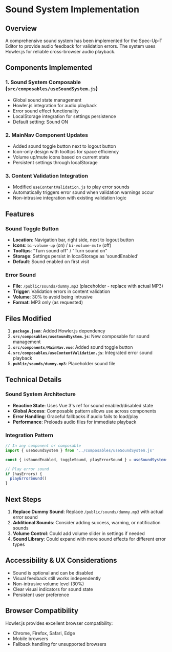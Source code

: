 # Sound System Implementation

## Overview

A comprehensive sound system has been implemented for the Spec-Up-T Editor to provide audio feedback for validation errors. The system uses Howler.js for reliable cross-browser audio playback.

## Components Implemented

### 1. Sound System Composable (`src/composables/useSoundSystem.js`)

- Global sound state management
- Howler.js integration for audio playback
- Error sound effect functionality
- LocalStorage integration for settings persistence
- Default setting: Sound ON

### 2. MainNav Component Updates

- Added sound toggle button next to logout button
- Icon-only design with tooltips for space efficiency
- Volume up/mute icons based on current state
- Persistent settings through localStorage

### 3. Content Validation Integration

- Modified `useContentValidation.js` to play error sounds
- Automatically triggers error sound when validation warnings occur
- Non-intrusive integration with existing validation logic

## Features

### Sound Toggle Button

- **Location**: Navigation bar, right side, next to logout button
- **Icons**: `bi-volume-up` (on) / `bi-volume-mute` (off)
- **Tooltips**: "Turn sound off" / "Turn sound on"
- **Storage**: Settings persist in localStorage as 'soundEnabled'
- **Default**: Sound enabled on first visit

### Error Sound

- **File**: `/public/sounds/dummy.mp3` (placeholder - replace with actual MP3)
- **Trigger**: Validation errors in content validation
- **Volume**: 30% to avoid being intrusive
- **Format**: MP3 only (as requested)

## Files Modified

1. **`package.json`**: Added Howler.js dependency
2. **`src/composables/useSoundSystem.js`**: New composable for sound management
3. **`src/components/MainNav.vue`**: Added sound toggle button
4. **`src/composables/useContentValidation.js`**: Integrated error sound playback
5. **`public/sounds/dummy.mp3`**: Placeholder sound file

## Technical Details

### Sound System Architecture

- **Reactive State**: Uses Vue 3's ref for sound enabled/disabled state
- **Global Access**: Composable pattern allows use across components
- **Error Handling**: Graceful fallbacks if audio fails to load/play
- **Performance**: Preloads audio files for immediate playback

### Integration Pattern

```javascript
// In any component or composable
import { useSoundSystem } from '../composables/useSoundSystem.js'

const { isSoundEnabled, toggleSound, playErrorSound } = useSoundSystem()

// Play error sound
if (hasErrors) {
  playErrorSound()
}
```

## Next Steps

1. **Replace Dummy Sound**: Replace `/public/sounds/dummy.mp3` with actual error sound
2. **Additional Sounds**: Consider adding success, warning, or notification sounds
3. **Volume Control**: Could add volume slider in settings if needed
4. **Sound Library**: Could expand with more sound effects for different error types

## Accessibility & UX Considerations

- Sound is optional and can be disabled
- Visual feedback still works independently
- Non-intrusive volume level (30%)
- Clear visual indicators for sound state
- Persistent user preference

## Browser Compatibility

Howler.js provides excellent browser compatibility:

- Chrome, Firefox, Safari, Edge
- Mobile browsers
- Fallback handling for unsupported browsers
